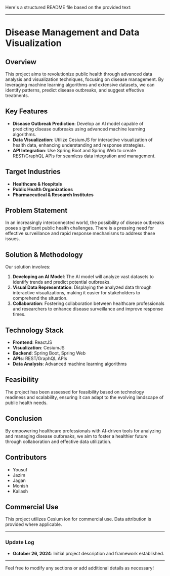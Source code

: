 Here's a structured README file based on the provided text:

---

# Disease Management and Data Visualization

## Overview

This project aims to revolutionize public health through advanced data analysis and visualization techniques, focusing on disease management. By leveraging machine learning algorithms and extensive datasets, we can identify patterns, predict disease outbreaks, and suggest effective treatments.

## Key Features

- **Disease Outbreak Prediction**: Develop an AI model capable of predicting disease outbreaks using advanced machine learning algorithms.
- **Data Visualization**: Utilize CesiumJS for interactive visualization of health data, enhancing understanding and response strategies.
- **API Integration**: Use Spring Boot and Spring Web to create REST/GraphQL APIs for seamless data integration and management.

## Target Industries

- **Healthcare & Hospitals**
- **Public Health Organizations**
- **Pharmaceutical & Research Institutes**

## Problem Statement

In an increasingly interconnected world, the possibility of disease outbreaks poses significant public health challenges. There is a pressing need for effective surveillance and rapid response mechanisms to address these issues.

## Solution & Methodology

Our solution involves:

1. **Developing an AI Model**: The AI model will analyze vast datasets to identify trends and predict potential outbreaks.
2. **Visual Data Representation**: Displaying the analyzed data through interactive visualizations, making it easier for stakeholders to comprehend the situation.
3. **Collaboration**: Fostering collaboration between healthcare professionals and researchers to enhance disease surveillance and improve response times.

## Technology Stack

- **Frontend**: ReactJS
- **Visualization**: CesiumJS
- **Backend**: Spring Boot, Spring Web
- **APIs**: REST/GraphQL APIs
- **Data Analysis**: Advanced machine learning algorithms

## Feasibility

The project has been assessed for feasibility based on technology readiness and scalability, ensuring it can adapt to the evolving landscape of public health needs.

## Conclusion

By empowering healthcare professionals with AI-driven tools for analyzing and managing disease outbreaks, we aim to foster a healthier future through collaboration and effective data utilization.

## Contributors

- Yousuf
- Jazim
- Jagan
- Monish
- Kailash

## Commercial Use

This project utilizes Cesium ion for commercial use. Data attribution is provided where applicable.

---

### Update Log
- **October 26, 2024**: Initial project description and framework established.

---

Feel free to modify any sections or add additional details as necessary!
